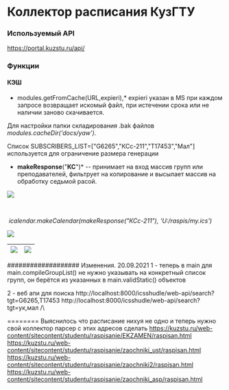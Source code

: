 

# Коллектор расписания КузГТУ

### Используемый API

https://portal.kuzstu.ru/api/

### Функции
#### 	КЭШ



* modules.getFromCache(URL,expieri),* expieri указан в MS при каждом запросе возвращает искомый файл, при истечении срока или не наличии заново скачивается.

Для настройки папки складирования .bak файлов *modules.cacheDir('docs/yaw')*.



Список SUBSCRIBERS_LIST=["G6265","КСс-211","T17453","Мал"] используется для ограничение размера генерации 



* **makeResponse**("**КС**")*  -- принимает на вход массив групп или преподавателей, фильтрует на копирование и высылает массив на обработку седьмой расой.





![](https://sun9-59.userapi.com/impg/HWuVrffS1upTilK7lcaH1N_fFuwcpD4qXyFWOg/ANgBo9TnxBA.jpg?size=662x236&quality=96&sign=86d79205565441b676e3be210603c01e&type=album)

​	

​	*icalendar.makeCalendar(makeResponse("КСс-211"), 'U:/raspis/my.ics')*

![](https://sun9-64.userapi.com/impg/MzBoDX7eNtNcyP6VuMFpfs53_261gy4n3xiwfQ/RJhmTWjKmfw.jpg?size=1134x560&quality=96&sign=fe2e0420475b341e86d92a753148430f&type=album)

| ![](https://sun9-79.userapi.com/impg/QCB6EqOx-KWt-DFI4Hf6-3DGV-J6fF7ChJHiOQ/lU4BmRAxbwI.jpg?size=747x1600&quality=96&sign=c6be5c2e40a865e2c3e08bf3f9e3583b&type=album) | ![](https://sun9-63.userapi.com/impg/uvd9hBiHdikSebszSilKhnha6gOhNEQHQpNX1g/RW21ESWxFAs.jpg?size=747x1600&quality=96&sign=6211393fa8740ba403062436e3c946db&type=album) |
| ------------------------------------------------------------ | ------------------------------------------------------------ |



###################
Изменения.
20.09.2021
1 - теперь в main для main.compileGroupList() не нужно указывать на конкретный список групп, он берётся из указанных в main.validStatic() объектов

2 - веб апи для поиска  http://localhost:8000/icsshudle/web-api/search?tgt=G6265,T17453  http://localhost:8000/icsshudle/web-api/search?tgt=ук,мал /\ 

========
Выяснилось что расписание нихуя не одно и теперь нужно свой коллектор парсер с этих адресов сделать
https://kuzstu.ru/web-content/sitecontent/studentu/raspisanie/EKZAMEN/raspisan.html
https://kuzstu.ru/web-content/sitecontent/studentu/raspisanie/zaochniki_ust/raspisan.html
https://kuzstu.ru/web-content/sitecontent/studentu/raspisanie/zaochniki2/raspisan.html
https://kuzstu.ru/web-content/sitecontent/studentu/raspisanie/zaochniki_asp/raspisan.html
